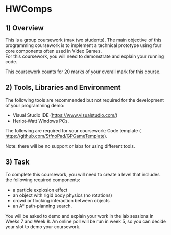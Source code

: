 # HWComps

## 1) Overview
This is a group coursework (max two students). The main objective of this programming
coursework is to implement a technical prototype using four core components often used in
Video Games.  
For this coursework, you will need to demonstrate and explain your running code.

This coursework counts for 20 marks of your overall mark for this course.


## 2) Tools, Libraries and Environment
The following tools are recommended but not required for the development of your
programming demo:
- Visual Studio IDE (https://www.visualstudio.com/)
- Heriot-Watt Windows PCs.

The following are required for your coursework:
Code template ( https://github.com/StfnoPad/GPGameTemplate).

Note: there will be no support or labs for using different tools.


## 3) Task
To complete this coursework, you will need to create a level that includes the following required
components:

- a particle explosion effect
- an object with rigid body physics (no rotations)
- crowd or flocking interaction between objects
- an A* path-planning search.

You will be asked to demo and explain your work in the lab sessions in Weeks 7 and Week 8.
An online poll will be run in week 5, so you can decide your slot to demo your coursework.
